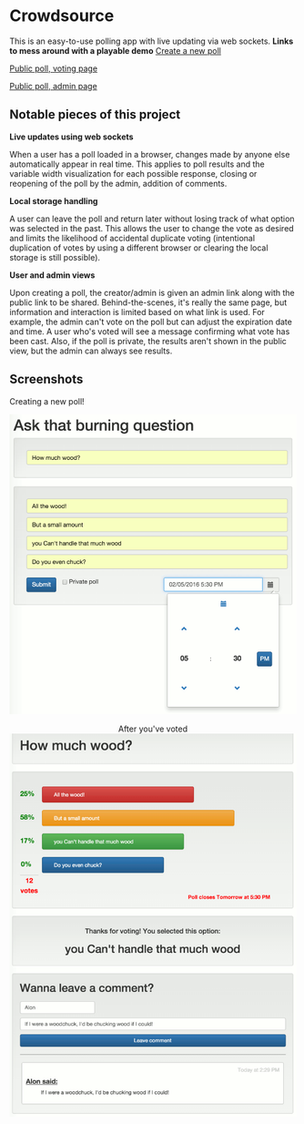 # Crowdsource
This is an easy-to-use polling app with live updating via web sockets.
**Links to mess around with a playable demo**
[Create a new poll](https://mowalon-crowdsource.herokuapp.com/)

[Public poll, voting page](https://mowalon-crowdsource.herokuapp.com/poll/publicdemo)

[Public poll, admin page](https://mowalon-crowdsource.herokuapp.com/admin/publicdemo)

## Notable pieces of this project
**Live updates using web sockets**

When a user has a poll loaded in a browser, changes made by anyone else automatically appear in real time. This applies to poll results and the variable width visualization for each possible response, closing or reopening of the poll by the admin, addition of comments.

**Local storage handling**

A user can leave the poll and return later without losing track of what option was selected in the past. This allows the user to change the vote as desired and limits the likelihood of accidental duplicate voting (intentional duplication of votes by using a different browser or clearing the local storage is still possible).

**User and admin views**

Upon creating a poll, the creator/admin is given an admin link along with the public link to be shared. Behind-the-scenes, it's really the same page, but information and interaction is limited based on what link is used. For example, the admin can't vote on the poll but can adjust the expiration date and time. A user who's voted will see a message confirming what vote has been cast. Also, if the poll is private, the results aren't shown in the public view, but the admin can always see results.

## Screenshots

Creating a new poll!
<center><img src="screenshots/screenshot_new-poll.png">

After you've voted
<img src="screenshots/screenshot_results.png"></center>
